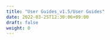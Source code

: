 ```yaml
---
title: "User Guides_v1.5/User Guides"
date: 2022-03-25T12:30:06+09:00
draft: false
weight: 0
---
```


